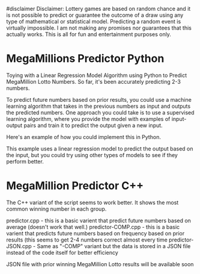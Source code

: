 #disclaimer
Disclaimer: Lottery games are based on random chance and it is not possible to predict or guarantee the outcome of a draw using any type of mathematical or statistical model. Predicting a random event is virtually impossible. I am not making any promises nor guarantees that this actually works. This is all for fun and entertainment purposes only. 

# MegaMillions Predictor Python
Toying with a Linear Regression Model Algorithm using Python to Predict MegaMillion Lotto Numbers. So far, it's been accurately predicting 2-3 numbers.

To predict future numbers based on prior results, you could use a machine learning algorithm that takes in the previous numbers as input and outputs the predicted numbers. One approach you could take is to use a supervised learning algorithm, where you provide the model with examples of input-output pairs and train it to predict the output given a new input.

Here's an example of how you could implement this in Python.

This example uses a linear regression model to predict the output based on the input, but you could try using other types of models to see if they perform better.

# MegaMillion Predictor C++

The C++ variant of the script seems to work better. It shows the most common winning number in each group. 

predictor.cpp - this is a basic varient that predict future numbers based on average (doesn't work that well.)
predictor-COMP.cpp - this is a basic varient that predicts future numbers based on frequency based on prior results (this seems to get 2-4 numbers correct almost every time
predictor-JSON.cpp - Same as "-COMP" variant but the data is stored in a JSON file instead of the code itself for better efficiency

JSON file with prior winning MegaMillion Lotto results will be available soon
